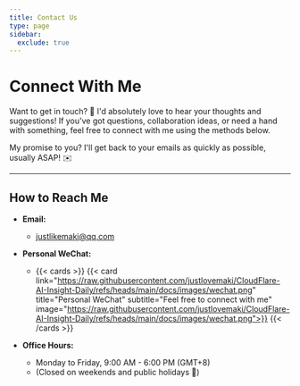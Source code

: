 ```yaml
---
title: Contact Us
type: page
sidebar:
  exclude: true
---
```

# Connect With Me

Want to get in touch? 👋 I'd absolutely love to hear your thoughts and suggestions! If you've got questions, collaboration ideas, or need a hand with something, feel free to connect with me using the methods below.

My promise to you? I'll get back to your emails as quickly as possible, usually ASAP! ✉️

---

## **How to Reach Me**

*   **Email:**
    *   [justlikemaki@qq.com](mailto:justlikemaki@qq.com)

*   **Personal WeChat:**
    *   {{< cards >}}
        {{< card link="https://raw.githubusercontent.com/justlovemaki/CloudFlare-AI-Insight-Daily/refs/heads/main/docs/images/wechat.png" title="Personal WeChat" subtitle="Feel free to connect with me" image="https://raw.githubusercontent.com/justlovemaki/CloudFlare-AI-Insight-Daily/refs/heads/main/docs/images/wechat.png">}}
        {{< /cards >}}

*   **Office Hours:**
    *   Monday to Friday, 9:00 AM - 6:00 PM (GMT+8)
    *   (Closed on weekends and public holidays 🌴)
